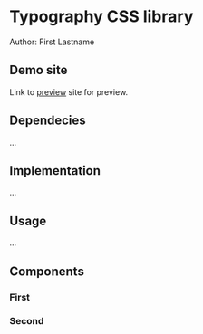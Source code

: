 # Typography CSS library
Author: First Lastname
## Demo site
Link to [preview](https://pslib-cz.github.io/2022l4web-css-typographic-library-N041M/settings) site for preview.
## Dependecies
...
## Implementation
...
## Usage
...
## Components
### First
### Second
